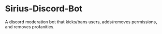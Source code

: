# Sirius-Discord-Bot
A discord moderation bot that kicks/bans users, adds/removes permissions, and removes profanities.
